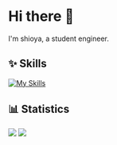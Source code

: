 
# Hi there 👋
I'm shioya, a student engineer.

## ✨ Skills
[![My Skills](https://skillicons.dev/icons?i=aws,docker,idea,rails,react,spring,vim)](https://skillicons.dev)

## 📊 Statistics
<img src="https://img.shields.io/endpoint?url=https%3A%2F%2Fatcoder-badges.now.sh%2Fapi%2Fatcoder%2Fjson%2Fshioya" /> <img src="https://img.shields.io/endpoint?url=https%3A%2F%2Fatcoder-badges.now.sh%2Fapi%2Fcodeforces%2Fjson%2Fshioya" />
